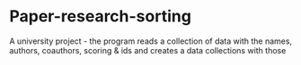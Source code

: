 # Paper-research-sorting
A university project - the program reads a collection of data with the names, authors, coauthors, scoring &amp; ids and creates a data collections with those
